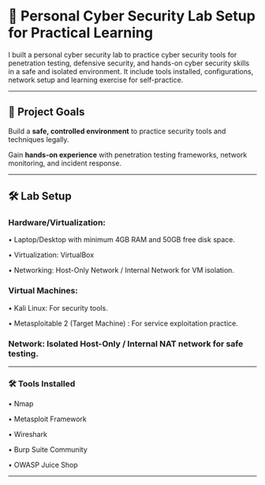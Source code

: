 # 📌 Personal Cyber Security Lab Setup for Practical Learning

I built a personal cyber security lab to practice cyber security tools for penetration testing, defensive security, and hands-on cyber security skills in a safe and isolated environment. It include tools installed, configurations, network setup and learning exercise for self-practice.

---

## 🎯 Project Goals

Build a **safe, controlled environment** to practice security tools and techniques legally.

Gain **hands-on experience** with penetration testing frameworks, network monitoring, and incident response.


---

## 🛠️ Lab Setup 

### Hardware/Virtualization:

• Laptop/Desktop with minimum 4GB RAM and 50GB free disk space.

• Virtualization: VirtualBox 

• Networking: Host-Only Network / Internal Network for VM isolation.

### Virtual Machines:

• Kali Linux: For security tools.

• Metasploitable 2 (Target Machine) : For service exploitation practice.



### Network: Isolated Host-Only / Internal NAT network for safe testing.

---

### 🛠️ Tools Installed

• Nmap

• Metasploit Framework

• Wireshark 

• Burp Suite Community

• OWASP Juice Shop

---




